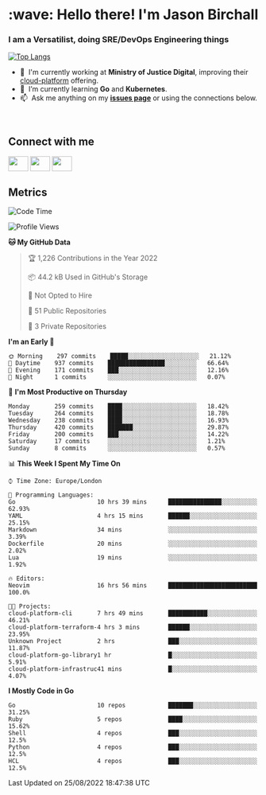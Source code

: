 <h1 align="left" id="jason-title">:wave: Hello there! I'm Jason Birchall</h1>
<h3 align="left">I am a Versatilist, doing SRE/DevOps Engineering things</h3>

[![Top Langs](https://github-readme-stats.vercel.app/api?username=jasonBirchall&show_icons=true&count_private=true&include_all_commits=true&theme=gruvbox)](https://github.com/anuraghazra/github-readme-stats)

- :office: &nbsp;I'm currently working at **Ministry of Justice Digital**, improving their [cloud-platform](https://github.com/ministryofjustice/cloud-platform) offering.
- :seedling: &nbsp;I’m currently learning **Go** and **Kubernetes**.
- :mailbox: &nbsp;Ask me anything on my **[issues page]** or using the connections below.


<br>

<h2>Connect with me</h2>
<p>
<a href="https://twitter.com/jsonBirchall" target="blank"><img align="center" src="https://cdn.jsdelivr.net/npm/simple-icons@3.0.1/icons/twitter.svg" alt="" height="30" width="40" /></a>
<a href="https://keybase.io/json0" target="blank"><img align="center" src="https://cdn.jsdelivr.net/npm/simple-icons@3.0.1/icons/keybase.svg" alt="" height="30" width="40" /></a>
<a href="https://www.reddit.com/user/kakorate" target="blank"><img align="center" src="https://cdn.jsdelivr.net/npm/simple-icons@3.0.1/icons/reddit.svg" alt="" height="30" width="40" /></a>
</p>

<h2>Metrics</h2>

<!--START_SECTION:waka-->
![Code Time](http://img.shields.io/badge/Code%20Time-718%20hrs%2014%20mins-blue)

![Profile Views](http://img.shields.io/badge/Profile%20Views-0-blue)

**🐱 My GitHub Data** 

> 🏆 1,226 Contributions in the Year 2022
 > 
> 📦 44.2 kB Used in GitHub's Storage 
 > 
> 🚫 Not Opted to Hire
 > 
> 📜 51 Public Repositories 
 > 
> 🔑 3 Private Repositories  
 > 
**I'm an Early 🐤** 

```text
🌞 Morning    297 commits    █████░░░░░░░░░░░░░░░░░░░░   21.12% 
🌆 Daytime    937 commits    ████████████████░░░░░░░░░   66.64% 
🌃 Evening    171 commits    ███░░░░░░░░░░░░░░░░░░░░░░   12.16% 
🌙 Night      1 commits      ░░░░░░░░░░░░░░░░░░░░░░░░░   0.07%

```
📅 **I'm Most Productive on Thursday** 

```text
Monday       259 commits    ████░░░░░░░░░░░░░░░░░░░░░   18.42% 
Tuesday      264 commits    ████░░░░░░░░░░░░░░░░░░░░░   18.78% 
Wednesday    238 commits    ████░░░░░░░░░░░░░░░░░░░░░   16.93% 
Thursday     420 commits    ███████░░░░░░░░░░░░░░░░░░   29.87% 
Friday       200 commits    ███░░░░░░░░░░░░░░░░░░░░░░   14.22% 
Saturday     17 commits     ░░░░░░░░░░░░░░░░░░░░░░░░░   1.21% 
Sunday       8 commits      ░░░░░░░░░░░░░░░░░░░░░░░░░   0.57%

```


📊 **This Week I Spent My Time On** 

```text
⌚︎ Time Zone: Europe/London

💬 Programming Languages: 
Go                       10 hrs 39 mins      ███████████████░░░░░░░░░░   62.93% 
YAML                     4 hrs 15 mins       ██████░░░░░░░░░░░░░░░░░░░   25.15% 
Markdown                 34 mins             ░░░░░░░░░░░░░░░░░░░░░░░░░   3.39% 
Dockerfile               20 mins             ░░░░░░░░░░░░░░░░░░░░░░░░░   2.02% 
Lua                      19 mins             ░░░░░░░░░░░░░░░░░░░░░░░░░   1.92%

🔥 Editors: 
Neovim                   16 hrs 56 mins      █████████████████████████   100.0%

🐱‍💻 Projects: 
cloud-platform-cli       7 hrs 49 mins       ███████████░░░░░░░░░░░░░░   46.21% 
cloud-platform-terraform-4 hrs 3 mins        ██████░░░░░░░░░░░░░░░░░░░   23.95% 
Unknown Project          2 hrs               ███░░░░░░░░░░░░░░░░░░░░░░   11.87% 
cloud-platform-go-library1 hr                █░░░░░░░░░░░░░░░░░░░░░░░░   5.91% 
cloud-platform-infrastruc41 mins             █░░░░░░░░░░░░░░░░░░░░░░░░   4.07%

```

**I Mostly Code in Go** 

```text
Go                       10 repos            ███████░░░░░░░░░░░░░░░░░░   31.25% 
Ruby                     5 repos             ████░░░░░░░░░░░░░░░░░░░░░   15.62% 
Shell                    4 repos             ███░░░░░░░░░░░░░░░░░░░░░░   12.5% 
Python                   4 repos             ███░░░░░░░░░░░░░░░░░░░░░░   12.5% 
HCL                      4 repos             ███░░░░░░░░░░░░░░░░░░░░░░   12.5%

```



 Last Updated on 25/08/2022 18:47:38 UTC
<!--END_SECTION:waka-->

<!-- links -->

[issues page]: https://github.com/jasonBirchall/jasonBirchall/issues "jasonBirchall/issues"
